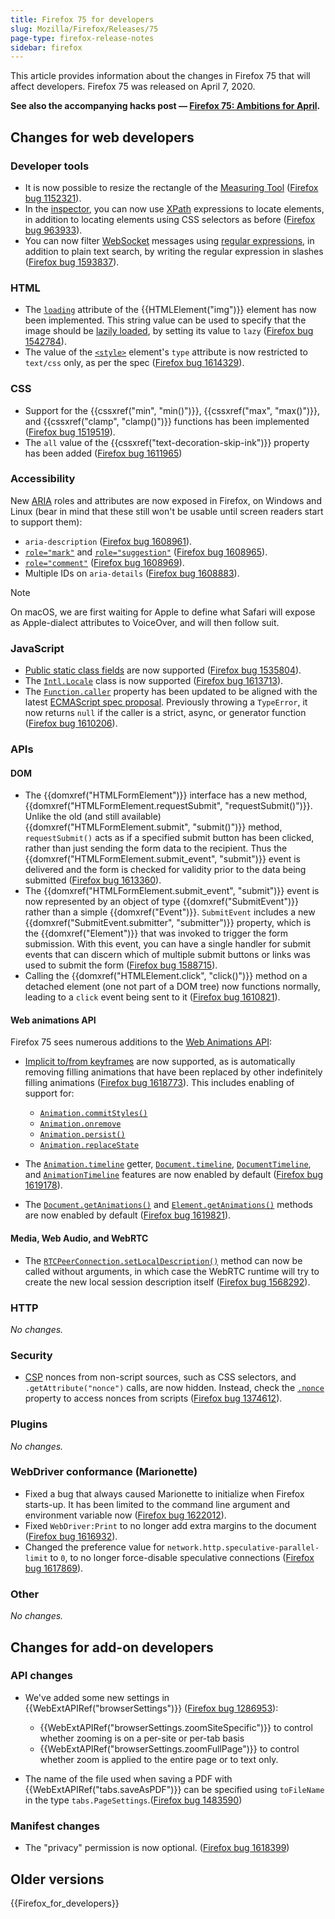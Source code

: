 ```yaml
---
title: Firefox 75 for developers
slug: Mozilla/Firefox/Releases/75
page-type: firefox-release-notes
sidebar: firefox
---
```


This article provides information about the changes in Firefox 75 that will affect developers. Firefox 75 was released on April 7, 2020.

**See also the accompanying hacks post — [Firefox 75: Ambitions for April](https://hacks.mozilla.org/2020/04/firefox-75-ambitions-for-april/).**

## Changes for web developers

### Developer tools

- It is now possible to resize the rectangle of the [Measuring Tool](https://firefox-source-docs.mozilla.org/devtools-user/measure_a_portion_of_the_page/index.html) ([Firefox bug 1152321](https://bugzil.la/1152321)).
- In the [inspector](https://firefox-source-docs.mozilla.org/devtools-user/page_inspector/index.html), you can now use [XPath](/en-US/docs/Web/XML/XPath) expressions to locate elements, in addition to locating elements using CSS selectors as before ([Firefox bug 963933](https://bugzil.la/963933)).
- You can now filter [WebSocket](/en-US/docs/Web/API/WebSockets_API) messages using [regular expressions](/en-US/docs/Web/JavaScript/Guide/Regular_expressions), in addition to plain text search, by writing the regular expression in slashes ([Firefox bug 1593837](https://bugzil.la/1593837)).

### HTML

- The [`loading`](/en-US/docs/Web/HTML/Reference/Elements/img#loading) attribute of the {{HTMLElement("img")}} element has now been implemented. This string value can be used to specify that the image should be [lazily loaded](/en-US/docs/Web/Performance/Guides/Lazy_loading), by setting its value to `lazy` ([Firefox bug 1542784](https://bugzil.la/1542784)).
- The value of the [`<style>`](/en-US/docs/Web/HTML/Reference/Elements/style) element's `type` attribute is now restricted to `text/css` only, as per the spec ([Firefox bug 1614329](https://bugzil.la/1614329)).

### CSS

- Support for the {{cssxref("min", "min()")}}, {{cssxref("max", "max()")}}, and {{cssxref("clamp", "clamp()")}} functions has been implemented ([Firefox bug 1519519](https://bugzil.la/1519519)).
- The `all` value of the {{cssxref("text-decoration-skip-ink")}} property has been added ([Firefox bug 1611965](https://bugzil.la/1611965))

### Accessibility

New [ARIA](/en-US/docs/Web/Accessibility/ARIA) roles and attributes are now exposed in Firefox, on Windows and Linux (bear in mind that these still won't be usable until screen readers start to support them):

- `aria-description` ([Firefox bug 1608961](https://bugzil.la/1608961)).
- [`role="mark"`](/en-US/docs/Web/Accessibility/ARIA/Reference/Roles/mark_role) and [`role="suggestion"`](/en-US/docs/Web/Accessibility/ARIA/Reference/Roles/suggestion_role) ([Firefox bug 1608965](https://bugzil.la/1608965)).
- [`role="comment"`](/en-US/docs/Web/Accessibility/ARIA/Reference/Roles/comment_role) ([Firefox bug 1608969](https://bugzil.la/1608969)).
- Multiple IDs on `aria-details` ([Firefox bug 1608883](https://bugzil.la/1608883)).

> [!NOTE]
> On macOS, we are first waiting for Apple to define what Safari will expose as Apple-dialect attributes to VoiceOver, and will then follow suit.

### JavaScript

- [Public static class fields](/en-US/docs/Web/JavaScript/Reference/Classes/static) are now supported ([Firefox bug 1535804](https://bugzil.la/1535804)).
- The [`Intl.Locale`](/en-US/docs/Web/JavaScript/Reference/Global_Objects/Intl/Locale) class is now supported ([Firefox bug 1613713](https://bugzil.la/1613713)).
- The [`Function.caller`](/en-US/docs/Web/JavaScript/Reference/Global_Objects/Function/caller) property has been updated to be aligned with the latest [ECMAScript spec proposal](https://github.com/claudepache/es-legacy-function-reflection). Previously throwing a `TypeError`, it now returns `null` if the caller is a strict, async, or generator function ([Firefox bug 1610206](https://bugzil.la/1610206)).

### APIs

#### DOM

- The {{domxref("HTMLFormElement")}} interface has a new method, {{domxref("HTMLFormElement.requestSubmit", "requestSubmit()")}}. Unlike the old (and still available) {{domxref("HTMLFormElement.submit", "submit()")}} method, `requestSubmit()` acts as if a specified submit button has been clicked, rather than just sending the form data to the recipient. Thus the {{domxref("HTMLFormElement.submit_event", "submit")}} event is delivered and the form is checked for validity prior to the data being submitted ([Firefox bug 1613360](https://bugzil.la/1613360)).
- The {{domxref("HTMLFormElement.submit_event", "submit")}} event is now represented by an object of type {{domxref("SubmitEvent")}} rather than a simple {{domxref("Event")}}. `SubmitEvent` includes a new {{domxref("SubmitEvent.submitter", "submitter")}} property, which is the {{domxref("Element")}} that was invoked to trigger the form submission. With this event, you can have a single handler for submit events that can discern which of multiple submit buttons or links was used to submit the form ([Firefox bug 1588715](https://bugzil.la/1588715)).
- Calling the {{domxref("HTMLElement.click", "click()")}} method on a detached element (one not part of a DOM tree) now functions normally, leading to a `click` event being sent to it ([Firefox bug 1610821](https://bugzil.la/1610821)).

#### Web animations API

Firefox 75 sees numerous additions to the [Web Animations API](/en-US/docs/Web/API/Web_Animations_API):

- [Implicit to/from keyframes](/en-US/docs/Web/API/Web_Animations_API/Keyframe_Formats#implicit_tofrom_keyframes) are now supported, as is automatically removing filling animations that have been replaced by other indefinitely filling animations ([Firefox bug 1618773](https://bugzil.la/1618773)). This includes enabling of support for:
  - [`Animation.commitStyles()`](/en-US/docs/Web/API/Animation/commitStyles)
  - [`Animation.onremove`](/en-US/docs/Web/API/Animation/remove_event)
  - [`Animation.persist()`](/en-US/docs/Web/API/Animation/persist)
  - [`Animation.replaceState`](/en-US/docs/Web/API/Animation/replaceState)

- The [`Animation.timeline`](/en-US/docs/Web/API/Animation/timeline) getter, [`Document.timeline`](/en-US/docs/Web/API/Document/timeline), [`DocumentTimeline`](/en-US/docs/Web/API/DocumentTimeline), and [`AnimationTimeline`](/en-US/docs/Web/API/AnimationTimeline) features are now enabled by default ([Firefox bug 1619178](https://bugzil.la/1619178)).
- The [`Document.getAnimations()`](/en-US/docs/Web/API/Document/getAnimations) and [`Element.getAnimations()`](/en-US/docs/Web/API/Element/getAnimations) methods are now enabled by default ([Firefox bug 1619821](https://bugzil.la/1619821)).

#### Media, Web Audio, and WebRTC

- The [`RTCPeerConnection.setLocalDescription()`](/en-US/docs/Web/API/RTCPeerConnection/setLocalDescription) method can now be called without arguments, in which case the WebRTC runtime will try to create the new local session description itself ([Firefox bug 1568292](https://bugzil.la/1568292)).

### HTTP

_No changes._

### Security

- [CSP](/en-US/docs/Web/HTTP/Guides/CSP) nonces from non-script sources, such as CSS selectors, and `.getAttribute("nonce")` calls, are now hidden. Instead, check the [`.nonce`](/en-US/docs/Web/API/HTMLElement/nonce) property to access nonces from scripts ([Firefox bug 1374612](https://bugzil.la/1374612)).

### Plugins

_No changes._

### WebDriver conformance (Marionette)

- Fixed a bug that always caused Marionette to initialize when Firefox starts-up. It has been limited to the command line argument and environment variable now ([Firefox bug 1622012](https://bugzil.la/1622012)).
- Fixed `WebDriver:Print` to no longer add extra margins to the document ([Firefox bug 1616932](https://bugzil.la/1616932)).
- Changed the preference value for `network.http.speculative-parallel-limit` to `0`, to no longer force-disable speculative connections ([Firefox bug 1617869](https://bugzil.la/1617869)).

### Other

_No changes._

## Changes for add-on developers

### API changes

- We've added some new settings in {{WebExtAPIRef("browserSettings")}} ([Firefox bug 1286953](https://bugzil.la/1286953)):
  - {{WebExtAPIRef("browserSettings.zoomSiteSpecific")}} to control whether zooming is on a per-site or per-tab basis
  - {{WebExtAPIRef("browserSettings.zoomFullPage")}} to control whether zoom is applied to the entire page or to text only.

- The name of the file used when saving a PDF with {{WebExtAPIRef("tabs.saveAsPDF")}} can be specified using `toFileName` in the type `tabs.PageSettings`.([Firefox bug 1483590](https://bugzil.la/1483590))

### Manifest changes

- The "privacy" permission is now optional. ([Firefox bug 1618399](https://bugzil.la/1618399))

## Older versions

{{Firefox_for_developers}}
